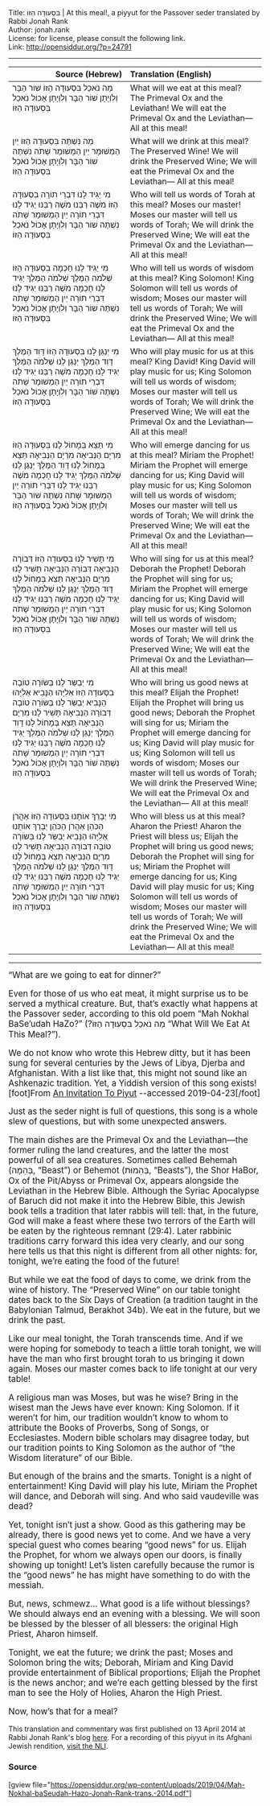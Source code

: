 <html>
<head></head>
<body>
Title: בִּסְעוּדָה הַזּוֹ | At this meal!, a piyyut for the Passover seder translated by Rabbi Jonah Rank<br />
Author: jonah.rank<br />
License: for license, please consult the following link.<br />
Link: <a href="http://opensiddur.org/?p=24791">http://opensiddur.org/?p=24791</a>
<p />
<hr />

  
<table style="margin-left: auto;margin-right: auto;" class="draggable">
<thead><tr><th id="x" style="text-align: right;">Source (Hebrew)</th><th style="text-align: left;">Translation (English)</th></tr></thead>
<tbody>
<tr><td style="vertical-align:top;" width="46%">
<div class="liturgy"><span lang="he">
מַה נֹאכַל בִּסְעוּדָה הַזּוֹ
שׁוֹר הַבָּר וְלִוְיָתָן
שׁוֹר הַבָּר וְלִוְיָתָן אָכוֹל נֹאכַל
בִּסְעוּדָה הַזּוֹ
</span></div></td>
 
<td style="vertical-align:top;" width="53%">
<div class="english">
What will we eat at this meal?
The Primeval Ox and the Leviathan!
We will eat the Primeval Ox and the Leviathan—
All at this meal!
</div></td></tr>


<tr><td style="vertical-align:top;" width="46%">
<div class="liturgy"><span lang="he">
מַה נִּשְׁתֶּה בִּסְעוּדָה הַזּוֹ
יַיִן הַמְשׁוּמָר
יַיִן הַמְשׁוּמָר שָׁתֹה נִשְׁתֶּה
שׁוֹר הַבָּר וְלִוְיָתָן אָכוֹל נֹאכַל
בִּסְעוּדָה הַזּוֹ
</span></div></td>
 
<td style="vertical-align:top;" width="53%">
<div class="english">
What will we drink at this meal?
The Preserved Wine!
We will drink the Preserved Wine;
We will eat the Primeval Ox and the Leviathan—
All at this meal!
</div></td></tr>


<tr><td style="vertical-align:top;" width="46%">
<div class="liturgy"><span lang="he">
מִי יַגִּיד לָנוּ דִּבְרֵי תוֹרָה בִסְעוּדָה הַזּוֹ
מֹשֶׁה רַבֵּנוּ
מֹשֶׁה רַבֵּנוּ יַגִּיד לָנוּ דִּבְרֵי תוֹרָה
יַיִן הַמְשׁוּמָר שָׁתֹה נִשְׁתֶּה
שׁוֹר הַבָּר וְלִוְיָתָן אָכוֹל נֹאכַל
בִּסְעוּדָה הַזּוֹ
</span></div></td>
 
<td style="vertical-align:top;" width="53%">
<div class="english">
Who will tell us words of Torah at this meal?
Moses our master!
Moses our master will tell us words of Torah;
We will drink the Preserved Wine;
We will eat the Primeval Ox and the Leviathan—
All at this meal!
</div></td></tr>


<tr><td style="vertical-align:top;" width="46%">
<div class="liturgy"><span lang="he">
מִי יַגִּיד לָנוּ חָכְמָה בִסְעוּדָה הַזּוֹ
שְׁלֹמֹה הַמֶּלֶךְ
שְׁלֹמֹה הַמֶּלֶךְ יַגִּיד לָנוּ חָכְמָה
מֹשֶׁה רַבֵּנוּ יַגִּיד לָנוּ דִּבְרֵי תוֹרָה
יַיִן הַמְשׁוּמָר שָׁתֹה נִשְׁתֶּה
שׁוֹר הַבָּר וְלִוְיָתָן אָכוֹל נֹאכַל
בִּסְעוּדָה הַזּוֹ
</span></div></td>
 
<td style="vertical-align:top;" width="53%">
<div class="english">
Who will tell us words of wisdom at this meal?
King Solomon!
King Solomon will tell us words of wisdom;
Moses our master will tell us words of Torah;
We will drink the Preserved Wine;
We will eat the Primeval Ox and the Leviathan—
All at this meal!
</div></td></tr>


<tr><td style="vertical-align:top;" width="46%">
<div class="liturgy"><span lang="he">
מִי יְנַגֵּן לָנוּ בִּסְעוּדָה הַזּוֹ
דָּוִד הַמֶּלֶךְ
דָּוִד הַמֶּלֶךְ יְנַגֵּן לָנוּ
שְׁלֹמֹה הַמֶּלֶךְ יַגִּיד לָנוּ חָכְמָה
מֹשֶׁה רַבֵּנוּ יַגִּיד לָנוּ דִּבְרֵי תוֹרָה
יַיִן הַמְשׁוּמָר שָׁתֹה נִשְׁתֶּה
שׁוֹר הַבָּר וְלִוְיָתָן אָכוֹל נֹאכַל
בִּסְעוּדָה הַזּוֹ
</span></div></td>
 
<td style="vertical-align:top;" width="53%">
<div class="english">
Who will play music for us at this meal?
King David!
King David will play music for us;
King Solomon will tell us words of wisdom;
Moses our master will tell us words of Torah;
We will drink the Preserved Wine;
We will eat the Primeval Ox and the Leviathan—
All at this meal!
</div></td></tr>


<tr><td style="vertical-align:top;" width="46%">
<div class="liturgy"><span lang="he">
מִי תֵּצֵא בְּמָחוֹל לָנוּ בִּסְעוּדָה הַזּוֹ
מִרְיָם הַנְּבִיאָה
מִרְיָם הַנְּבִיאָה תֵּצֵא בְּמָחוֹל לָנוּ
דָּוִד הַמֶּלֶךְ יְנַגֵּן לָנוּ
שְׁלֹמֹה הַמֶּלֶךְ יַגִּיד לָנוּ חָכְמָה
מֹשֶׁה רַבֵּנוּ יַגִּיד לָנוּ דִּבְרֵי תוֹרָה
יַיִן הַמְשׁוּמָר שָׁתֹה נִשְׁתֶּה
שׁוֹר הַבָּר וְלִוְיָתָן אָכוֹל נֹאכַל
בִּסְעוּדָה הַזּוֹ
</span></div></td>
 
<td style="vertical-align:top;" width="53%">
<div class="english">
Who will emerge dancing for us at this meal?
Miriam the Prophet!
Miriam the Prophet will emerge dancing for us;
King David will play music for us;
King Solomon will tell us words of wisdom;
Moses our master will tell us words of Torah;
We will drink the Preserved Wine;
We will eat the Primeval Ox and the Leviathan—
All at this meal!
</div></td></tr>


<tr><td style="vertical-align:top;" width="46%">
<div class="liturgy"><span lang="he">
מִי תָּשִׁיר לָנוּ בִּסְעוּדָה הַזּוֹ
דְּבוֹרָה הַנְּבִיאָה
דְּבוֹרָה הַנְּבִיאָה תָּשִׁיר לָנוּ
מִרְיָם הַנְּבִיאָה תֵּצֵא בְּמָחוֹל לָנוּ
דָּוִד הַמֶּלֶךְ יְנַגֵּן לָנוּ
שְׁלֹמֹה הַמֶּלֶךְ יַגִּיד לָנוּ חָכְמָה
מֹשֶׁה רַבֵּנוּ יַגִּיד לָנוּ דִּבְרֵי תוֹרָה
יַיִן הַמְשׁוּמָר שָׁתֹה נִשְׁתֶּה
שׁוֹר הַבָּר וְלִוְיָתָן אָכוֹל נֹאכַל
בִּסְעוּדָה הַזּוֹ
</span></div></td>
 
<td style="vertical-align:top;" width="53%">
<div class="english">
Who will sing for us at this meal?
Deborah the Prophet!
Deborah the Prophet will sing for us;
Miriam the Prophet will emerge dancing for us;
King David will play music for us;
King Solomon will tell us words of wisdom;
Moses our master will tell us words of Torah;
We will drink the Preserved Wine;
We will eat the Primeval Ox and the Leviathan—
All at this meal!
</div></td></tr>


<tr><td style="vertical-align:top;" width="46%">
<div class="liturgy"><span lang="he">
מִי יְבַשֵּׂר לָנוּ בְּשׂוֹרָה טוֹבָה בִסְעוּדָה הַזּוֹ
אֵלִיָּהוּ הַנָּבִיא
אֵלִיָּהוּ הַנָּבִיא יְבַשֵּׂר לָנוּ בְּשׂוֹרָה טוֹבָה
דְּבוֹרָה הַנְּבִיאָה תָּשִׁיר לָנוּ
מִרְיָם הַנְּבִיאָה תֵּצֵא בְּמָחוֹל לָנוּ
דָּוִד הַמֶּלֶךְ יְנַגֵּן לָנוּ
שְׁלֹמֹה הַמֶּלֶךְ יַגִּיד לָנוּ חָכְמָה
מֹשֶׁה רַבֵּנוּ יַגִּיד לָנוּ דִּבְרֵי תוֹרָה
יַיִן הַמְשׁוּמָר שָׁתֹה נִשְׁתֶּה
שׁוֹר הַבָּר וְלִוְיָתָן אָכוֹל נֹאכַל
בִּסְעוּדָה הַזּוֹ
</span></div></td>
 
<td style="vertical-align:top;" width="53%">
<div class="english">
Who will bring us good news at this meal?
Elijah the Prophet! 
Elijah the Prophet will bring us good news;
Deborah the Prophet will sing for us;
Miriam the Prophet will emerge dancing for us;
King David will play music  for us;
King Solomon will tell us words of wisdom;
Moses our master will tell us words of Torah;
We will drink the Preserved Wine;
We will eat the Primeval Ox and the Leviathan—
All at this meal!
</div></td></tr>


<tr><td style="vertical-align:top;" width="46%">
<div class="liturgy"><span lang="he">
מִי יְבָרֵךְ אוֹתָנוּ בִּסְעוּדָה הַזּוֹ
אַהֲרֹן הַכֹּהֵן
אַהֲרֹן הַכֹּהֵן יְבָרֵךְ אוֹתָנוּ
אֵלִיָּהוּ הַנָּבִיא יְבַשֵּׂר לָנוּ בְּשׂוֹרָה טוֹבָה
דְּבוֹרָה הַנְּבִיאָה תָּשִׁיר לָנוּ
מִרְיָם הַנְּבִיאָה תֵּצֵא בְּמָחוֹל לָנוּ
דָּוִד הַמֶּלֶךְ יְנַגֵּן לָנוּ
שְׁלֹמֹה הַמֶּלֶךְ יַגִּיד לָנוּ חָכְמָה
מֹשֶׁה רַבֵּנוּ יַגִּיד לָנוּ דִּבְרֵי תוֹרָה
יַיִן הַמְשׁוּמָר שָׁתֹה נִשְׁתֶּה
שׁוֹר הַבָּר וְלִוְיָתָן אָכוֹל נֹאכַל
בִּסְעוּדָה הַזּוֹ
</span></div></td>
 
<td style="vertical-align:top;" width="53%">
<div class="english">
Who will bless us at this meal?
Aharon the Priest! 
Aharon the Priest will bless us;
Elijah the Prophet will bring us good news;
Deborah the Prophet will sing for us;
Miriam the Prophet will emerge dancing for us;
King David will play music for us;
King Solomon will tell us words of wisdom;
Moses our master will tell us words of Torah;
We will drink the Preserved Wine;
We will eat the Primeval Ox and the Leviathan—
All at this meal!
</div></td></tr>
</tbody></table>

<hr />

<div class="english" style="font-size: 1.2em;">
“What are we going to eat for dinner?”

Even for those of us who eat meat, it might surprise us to be served a mythical creature. But, that’s exactly what happens at the Passover seder, according to this old poem “Mah Nokhal BaSe’udah HaZo?” (?מַה נֹאכַל בִּסְעוּדָה הַזּוֹ “What Will We Eat At This Meal?”).

We do not know who wrote this Hebrew ditty, but it has been sung for several centuries by the Jews of Libya, Djerba and Afghanistan. With a list like that, this might not sound like an Ashkenazic tradition. Yet, a Yiddish version of this song exists![foot]From <a href="https://web.archive.org/web/20100225090337/http://www.piyut.org.il/textual/693.html">An Invitation To Piyut</a> --accessed 2019-04-23[/foot]

Just as the seder night is full of questions, this song is a whole slew of questions, but with some unexpected answers.

The main dishes are the Primeval Ox and the Leviathan—the former ruling the land creatures, and the latter the most powerful of all sea creatures. Sometimes called Behemah (בְּהֵמָה, “Beast”) or Behemot (בְּהֵמוֹת, “Beasts”), the Shor HaBor, Ox of the Pit/Abyss or Primeval Ox, appears alongside the Leviathan in the Hebrew Bible. Although the Syriac Apocalypse of Baruch did not make it into the Hebrew Bible, this Jewish book tells a tradition that later rabbis will tell: that, in the future, God will make a feast where these two terrors of the Earth will be eaten by the righteous remnant (29:4). Later rabbinic traditions carry forward this idea very clearly, and our song here tells us that this night is different from all other nights: for, tonight, we’re eating the food of the future!

But while we eat the food of days to come, we drink from the wine of history. The “Preserved Wine” on our table tonight dates back to the Six Days of Creation (a tradition taught in the Babylonian Talmud, Berakhot 34b). We eat in the future, but we drink the past.

Like our meal tonight, the Torah transcends time. And if we were hoping for somebody to teach a little torah tonight, we will have the man who first brought torah to us bringing it down again. Moses our master comes back to life tonight at our very table!

A religious man was Moses, but was he wise? Bring in the wisest man the Jews have ever known: King Solomon. If it weren’t for him, our tradition wouldn’t know to whom to attribute the Books of Proverbs, Song of Songs, or Ecclesiastes. Modern bible scholars may disagree today, but our tradition points to King Solomon as the author of “the Wisdom literature” of our Bible.

But enough of the brains and the smarts. Tonight is a night of entertainment! King David will play his lute, Miriam the Prophet will dance, and Deborah will sing. And who said vaudeville was dead?

Yet, tonight isn’t just a show. Good as this gathering may be already, there is good news yet to come. And we have a very special guest who comes bearing “good news” for us. Elijah the Prophet, for whom we always open our doors, is finally showing up tonight! Let’s listen carefully because the rumor is the “good news” he has might have something to do with the messiah.

But, news, schmewz... What good is a life without blessings? We should always end an evening with a blessing. We will soon be blessed by the blesser of all blessers: the original High Priest, Aharon himself.

Tonight, we eat the future; we drink the past; Moses and Solomon bring the wits; Deborah, Miriam and King David provide entertainment of Biblical proportions; Elijah the Prophet is the news anchor; and we’re each getting blessed by the first man to see the Holy of Holies, Aharon the High Priest.

Now, how’s that for a meal?
</div>

This translation and commentary was first published on 13 April 2014 at Rabbi Jonah Rank's blog <a href="https://jonahrank.wordpress.com/2014/04/13/new-melody-for-an-old-passover-ditty-with-female-characters/">here</a>. For a recording of this piyyut in its Afghani Jewish rendition, <a href="http://web.nli.org.il/sites/nlis/he/song/Pages/Song.aspx?SongID=693#5,51,2173,22">visit the NLI</a>.

<h3>Source</h3>

[gview file="https://opensiddur.org/wp-content/uploads/2019/04/Mah-Nokhal-baSeudah-Hazo-Jonah-Rank-trans.-2014.pdf"]
</body>
</html>